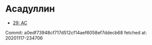 # Асадуллин
- [29: AC](29.md)

Commit: a0edf73948cf717d512cf14aef6058ef7ddecb68
 fetched at: 20201117-234706
